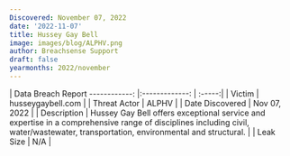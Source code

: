 ```yaml
---
Discovered: November 07, 2022
date: '2022-11-07'
title: Hussey Gay Bell
image: images/blog/ALPHV.png
author: Breachsense Support
draft: false
yearmonths: 2022/november
---
```



| Data Breach Report
------------:     |:-------------:    | :-----:|
| Victim      | husseygaybell.com      | 
| Threat Actor      | ALPHV      | 
| Date Discovered      | Nov 07, 2022      | 
| Description      | Hussey Gay Bell offers exceptional service and expertise in a comprehensive range of disciplines including civil, water/wastewater, transportation, environmental and structural.      | 
| Leak Size      | N/A      | 


